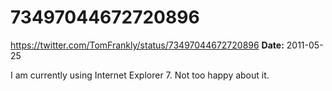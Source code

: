 # 73497044672720896
https://twitter.com/TomFrankly/status/73497044672720896
**Date:** 2011-05-25

I am currently using Internet Explorer 7. Not too happy about it.
